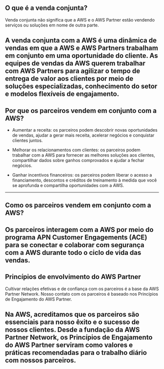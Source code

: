 ## O que é a venda conjunta?

Venda conjunta não significa que a AWS e o AWS Partner estão vendendo serviços ou soluções em nome de outra parte.

A venda conjunta com a AWS é uma dinâmica de vendas em que a AWS e AWS Partners trabalham em conjunto em uma oportunidade do cliente. As equipes de vendas da AWS querem trabalhar com AWS Partners para agilizar o tempo de entrega de valor aos clientes por meio de soluções especializadas,
conhecimento do setor e modelos flexíveis de engajamento.
---

## Por que os parceiros vendem em conjunto com a AWS?

* Aumentar a receita: 
os parceiros podem descobrir novas oportunidades de vendas, ajudar a gerar mais receita, 
acelerar negócios e conquistar clientes juntos.

* Melhorar os relacionamentos com clientes:
os parceiros podem trabalhar com a AWS para fornecer as melhores soluções aos clientes, 
compartilhar dados sobre ganhos comprovados e ajudar a fechar negócios.

* Ganhar incentivos financeiros: 
os parceiros podem liberar o acesso a financiamento, 
descontos e créditos de treinamento à medida que você se aprofunda e compartilha oportunidades com a AWS.
---

## Como os parceiros vendem em conjunto com a AWS?

Os parceiros interagem com a AWS por meio do programa APN Customer Engagements (ACE)
para se conectar e colaborar com segurança com a AWS durante todo o ciclo de vida das vendas.
---

## Princípios de envolvimento do AWS Partner

Cultivar relações efetivas e de confiança com os parceiros é a base da AWS Partner Network. 
Nosso contato com os parceiros é baseado nos Princípios de Engajamento do AWS Partner. 

Na AWS, acreditamos que os parceiros são essenciais para nosso êxito e o sucesso de nossos clientes. 
Desde a fundação da AWS Partner Network, os Princípios de Engajamento do AWS Partner serviram como valores e práticas recomendadas para o trabalho diário com nossos parceiros. 
---

